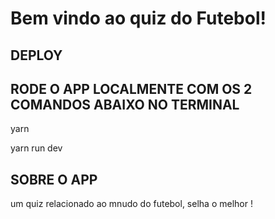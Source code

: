 # Bem vindo ao quiz do Futebol! 

## DEPLOY

## RODE O APP LOCALMENTE COM OS 2 COMANDOS ABAIXO NO TERMINAL

yarn

yarn run dev

## SOBRE O APP

um quiz relacionado ao mnudo do futebol, selha o melhor !
